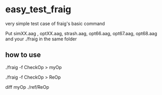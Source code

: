 # easy_test_fraig
very simple test case of fraig's basic command

Put simXX.aag , optXX.aag, strash.aag, opt66.aag, opt67.aag, opt68.aag and your ./fraig in the same folder

## how to use ##
./fraig -f CheckOp > myOp

./fraig -f CheckOp > ReOp

diff myOp ./ref/ReOp
